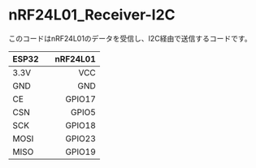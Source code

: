 # nRF24L01_Receiver-I2C
このコードはnRF24L01のデータを受信し、I2C経由で送信するコードです。

| ESP32      | nRF24L01　  |
|:-----------|------------:|
|   3.3V     |  VCC        | 
|   GND      |  GND        | 
|   CE       |  GPIO17     | 
|   CSN      |  GPIO5      | 
|   SCK      |  GPIO18     | 
|   MOSI     |  GPIO23     | 
|   MISO     |  GPIO19     |
